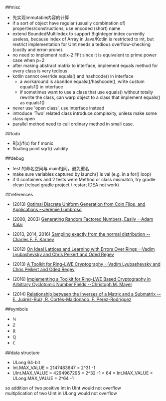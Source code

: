 ##misc
- 先实现immutable内容的计算  
- if a sort of object have regular (usually combination of) properties/constructions, use encoded (short) name  
- extend BoundedMultiIndex to support BigInteger index currently useless, because index of Array in Java/Kotlin is restricted to int, but restrict implementation for UInt needs a tedious overflow-checking (costly and error-prone).
- no need to implement radix-2 FFt since it is equivalent to prime power case when p=2
- after making abstract matrix to interface, implement equals method for every class is very tedious
- kotlin cannot override equals() and hashcode() in interface
  - a workaround is abandon equals()/hashcode(), write custum equals1() in interface
  - if sometimes want to use a class that use equals() without totally rewrite the class, can warp object to a class that implement equals() as equals1()
- never use 'open class', use interface instead
- introduce 'Two' related class introduce complexity, unless make some class open
- parallel method need to call ordinary method in small case.

##todo
- R[x]/f(x) for f monic
- floating point sqrt() validity
    

##debug  
- test 的命名空间与 main相同，避免重名
- make sure variables captured by launch{} is val (e.g. in a for() loop)
- if 0 containers and 2 tests were Method or class mismatch, try gradle clean (reload gradle project / restart IDEA not work) 

##references
- (2013) [Optimal Discrete Uniform Generation from Coin Flips, and Applications --Jérémie Lumbroso](https://arxiv.org/abs/1304.1916)
- (2000, 2003) [Generating Random Factored Numbers, Easily --Adam Kalai](http://citeseerx.ist.psu.edu/viewdoc/download?doi=10.1.1.135.8031&rep=rep1&type=pdf)
- (2013, 2014, 2016) [Sampling exactly from the normal distribution --Charles F. F. Karney](https://arxiv.org/abs/1303.6257)

- (2012) [On Ideal Lattices and Learning with Errors Over Rings --Vadim Lyubashevsky and Chris Peikert and Oded Regev](https://eprint.iacr.org/2012/230)
- (2013) [A Toolkit for Ring-LWE Cryptography --Vadim Lyubashevsky and Chris Peikert and Oded Regev](https://eprint.iacr.org/2013/293)
- (2016) [Implementing a Toolkit for Ring-LWE Based Cryptography in Arbitrary Cyclotomic Number Fields --Christoph M. Mayer](https://eprint.iacr.org/2016/049)

- (2014) [Relationship between the Inverses of a Matrix and a Submatrix --E. Juárez-Ruiz, R. Cortés-Maldonado, F. Pérez-Rodríguez](http://www.scielo.org.mx/scielo.php?script=sci_arttext&pid=S1405-55462016000200251)

##symbols
- ℕ
- ℤ
- ℝ
- ℚ
- ℂ

##data structure
- ULong 64-bit
- Int.MAX_VALUE = 2147483647 = 2^31 -1
- UInt.MAX_VALUE = 4294967295 = 2^32 -1 < 64 * Int.MAX_VALUE < ULong.MAX_VALUE = 2^64 -1

so addition of two positive Int in UInt would not overflow  
multiplication of two UInt in ULong would not overflow  